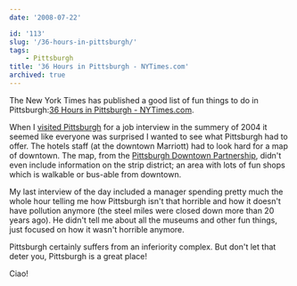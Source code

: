 ```yaml
---
date: '2008-07-22'

id: '113'
slug: '/36-hours-in-pittsburgh/'
tags:
    - Pittsburgh
title: '36 Hours in Pittsburgh - NYTimes.com'
archived: true
---
```


The New York Times has published a good list of fun things to do in
Pittsburgh:[36 Hours in Pittsburgh - NYTimes.com](http://travel.nytimes.com/2008/07/06/travel/06hours.html?scp=4&sq=pittsbur).

When I
[visited Pittsburgh](https://www.flickr.com/photos/docwhat/2285905669/in/set-72157603971546995/ 'Photos of my visit in Pittsburgh')
for a job interview in the summery of 2004 it seemed like everyone was
surprised I wanted to see what Pittsburgh had to offer. The hotels staff (at
the downtown Marriott) had to look hard for a map of downtown. The map, from
the [Pittsburgh Downtown Partnership](http://www.downtownpittsburgh.com/),
didn't even include information on the strip district; an area with lots of
fun shops which is walkable or bus-able from downtown.

My last interview of the day included a manager spending pretty much the whole
hour telling me how Pittsburgh isn't that horrible and how it doesn't have
pollution anymore (the steel miles were closed down more than 20 years ago).
He didn't tell me about all the museums and other fun things, just focused on
how it wasn't horrible anymore.

Pittsburgh certainly suffers from an inferiority complex. But don't let that
deter you, Pittsburgh is a great place!

Ciao!
